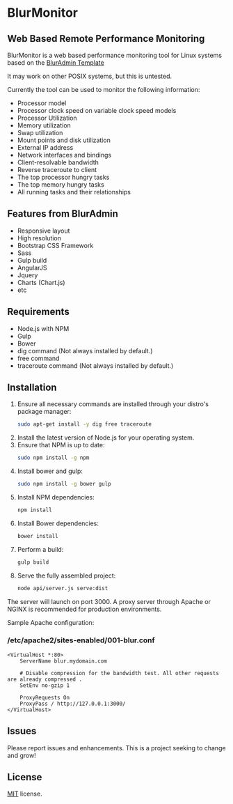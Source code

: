 # BlurMonitor
## Web Based Remote Performance Monitoring

BlurMonitor is a web based performance monitoring tool for Linux systems based on the [BlurAdmin Template](https://github.com/akveo/blur-admin)

It may work on other POSIX systems, but this is untested.

Currently the tool can be used to monitor the following information:

* Processor model
* Processor clock speed on variable clock speed models
* Processor Utilization
* Memory utilization
* Swap utilization
* Mount points and disk utilization
* External IP address
* Network interfaces and bindings
* Client-resolvable bandwidth
* Reverse traceroute to client
* The top processor hungry tasks
* The top memory hungry tasks
* All running tasks and their relationships

## Features from BlurAdmin

* Responsive layout
* High resolution
* Bootstrap CSS Framework
* Sass
* Gulp build
* AngularJS
* Jquery
* Charts (Chart.js)
* etc

## Requirements

* Node.js with NPM
* Gulp
* Bower
* dig command (Not always installed by default.)
* free command
* traceroute command (Not always installed by default.)

## Installation

1. Ensure all necessary commands are installed through your distro's package manager:
	```bash
	sudo apt-get install -y dig free traceroute
	``` 
2. Install the latest version of Node.js for your operating system.
3. Ensure that NPM is up to date:
	```bash
	sudo npm install -g npm
	```
4. Install bower and gulp:
	```bash
	sudo npm install -g bower gulp
	```
5. Install NPM dependencies:
	```bash
	npm install
	```
6. Install Bower dependencies:
	```bash
	bower install
	```
7. Perform a build:
	```bash
	gulp build
	```
8. Serve the fully assembled project:
	```bash
	node api/server.js serve:dist
	```

The server will launch on port 3000. A proxy server through Apache or NGINX is recommended for production environments.

Sample Apache configuration:

### /etc/apache2/sites-enabled/001-blur.conf
```
<VirtualHost *:80>
	ServerName blur.mydomain.com
	
	# Disable compression for the bandwidth test. All other requests are already compressed	.
	SetEnv no-gzip 1
	
	ProxyRequests On
	ProxyPass / http://127.0.0.1:3000/
</VirtualHost>
```

## Issues

Please report issues and enhancements. This is a project seeking to change and grow!

## License

<a href=/LICENSE.txt target="_blank">MIT</a> license.
